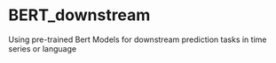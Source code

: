 # BERT_downstream
Using pre-trained Bert Models for downstream prediction tasks in time series or language
